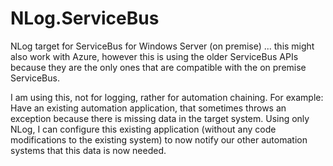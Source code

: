 # NLog.ServiceBus

NLog target for ServiceBus for Windows Server (on premise) ... this might also work with Azure,
however this is using the older ServiceBus APIs because they are the only ones that are 
compatible with the on premise ServiceBus.

I am using this, not for logging, rather for automation chaining.
For example:
Have an existing automation application, that sometimes throws an exception because there is missing data in the target system.
Using only NLog, I can configure this existing application (without any code modifications to the existing system) to now notify our other automation systems that this data is now needed.
